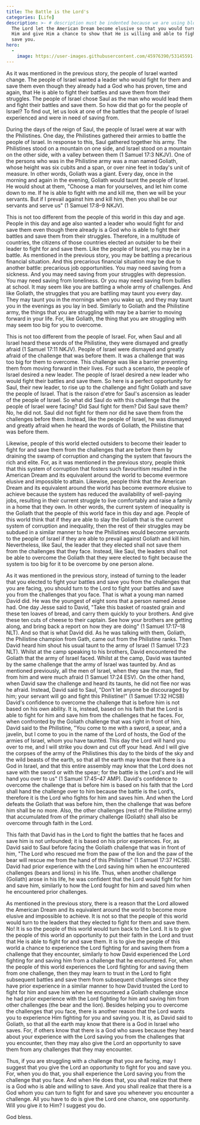 ```yaml
---
title: The Battle is the Lord's
categories: [Life]
description: >- # description must be indented because we are using block scalar
  The Lord let the American Dream become elusive so that you would turn back to
  Him and give Him a chance to show that He is willing and able to fight for and
  save you.
hero:
  -
    image: https://user-images.githubusercontent.com/45976390/53145591-bfad6f80-356e-11e9-813e-fda05dcf15a6.jpg
---
```


As it was mentioned in the previous story, the people of Israel wanted change.
The people of Israel wanted a leader who would fight for them and save them even
though they already had a God who has proven, time and again, that He is able to
fight their battles and save them from their struggles. The people of Israel
chose Saul as the man who would lead them and fight their battles and save them.
So how did that go for the people of Israel? To find out, let us look at one of
the battles that the people of Israel experienced and were in need of saving
from.

During the days of the reign of Saul, the people of Israel were at war with the
Philistines. One day, the Philistines gathered their armies to battle the people
of Israel. In response to this, Saul gathered together his army. The Philistines
stood on a mountain on one side, and Israel stood on a mountain on the other
side, with a valley between them (1 Samuel 17:3 NKJV). One of the persons who
was in the Philistine army was a man named Goliath, whose height was six cubits
and a span, or over nine feet in today's unit of measure. In other words,
Goliath was a giant. Every day, once in the morning and again in the evening,
Goliath would taunt the people of Israel. He would shout at them, "Choose a man
for yourselves, and let him come down to me. If he is able to fight with me and
kill me, then we will be your servants. But if I prevail against him and kill
him, then you shall be our servants and serve us" (1 Samuel 17:8–9 NKJV).

This is not too different from the people of this world in this day and age.
People in this day and age also wanted a leader who would fight for and save
them even though there already is a God who is able to fight their battles and
save them from their struggles. Therefore, in a multitude of countries, the
citizens of those countries elected an outsider to be their leader to fight for
and save them. Like the people of Israel, you may be in a battle. As mentioned
in the previous story, you may be battling a precarious financial situation. And
this precarious financial situation may be due to another battle: precarious job
opportunities. You may need saving from a sickness. And you may need saving from
your struggles with depression. You may need saving from loneliness. Or you may
need saving from bullies at school. It may seem like you are battling a whole
army of challenges. And like Goliath, the struggles that you are battling may
taunt you every day. They may taunt you in the mornings when you wake up, and
they may taunt you in the evenings as you lay in bed. Similarly to Goliath and
the Philistine army, the things that you are struggling with may be a barrier to
moving forward in your life. For, like Goliath, the thing that you are
struggling with may seem too big for you to overcome.

This is not too different from the people of Israel. For, when Saul and all
Israel heard these words of the Philistine, they were dismayed and greatly
afraid (1 Samuel 17:11 NKJV). People of Israel were dismayed and greatly afraid
of the challenge that was before them. It was a challenge that was too big for
them to overcome. This challenge was like a barrier preventing them from moving
forward in their lives. For such a scenario, the people of Israel desired a new
leader. The people of Israel desired a new leader who would fight their battles
and save them. So here is a perfect opportunity for Saul, their new leader, to
rise up to the challenge and fight Goliath and save the people of Israel. That
is the raison d'etre for Saul's ascension as leader of the people of Israel. So
what did Saul do with this challenge that the people of Israel were facing? Did
Saul fight for them? Did Saul save them? No, he did not. Saul did not fight for
them nor did he save them from the challenges before them. Instead, like the
people of Israel, he was dismayed and greatly afraid when he heard the words of
Goliath, the Philistine that was before them.

Likewise, people of this world elected outsiders to become their leader to fight
for and save them from the challenges that are before them by draining the swamp
of corruption and changing the system that favours the rich and elite. For, as
it was mentioned in the previous story, people think that this system of
corruption that fosters such favouritism resulted in the American Dream and its
equivalent around the world to become evermore elusive and impossible to attain.
Likewise, people think that the American Dream and its equivalent around the
world has become evermore elusive to achieve because the system has reduced the
availability of well-paying jobs, resulting in their current struggle to live
comfortably and raise a family in a home that they own. In other words, the
current system of inequality is the Goliath that the people of this world face
in this day and age. People of this world think that if they are able to slay
the Goliath that is the current system of corruption and inequality, then the
rest of their struggles may be subdued in a similar manner to how the
Philistines would become servants to the people of Israel if they are able to
prevail against Goliath and kill him. Nevertheless, like Saul, the leader that
they elected shall not save them from the challenges that they face. Instead,
like Saul, the leaders shall not be able to overcome the Goliath that they were
elected to fight because the system is too big for it to be overcome by one
person alone.

As it was mentioned in the previous story, instead of turning to the leader that
you elected to fight your battles and save you from the challenges that you are
facing, you should turn to the Lord to fight your battles and save you from the
challenges that you face. That is what a young man named David did. He was the
youngest of eight sons that a person named Jesse had. One day Jesse said to
David, "Take this basket of roasted grain and these ten loaves of bread, and
carry them quickly to your brothers. And give these ten cuts of cheese to their
captain. See how your brothers are getting along, and bring back a report on how
they are doing" (1 Samuel 17:17–18 NLT). And so that is what David did. As he
was talking with them, Goliath, the Philistine champion from Gath, came out from
the Philistine ranks. Then David heard him shout his usual taunt to the army of
Israel (1 Samuel 17:23 NLT). Whilst at the camp speaking to his brothers, David
encountered the Goliath that the army of Israel faced. Whilst at the camp, David
was taunted by the same challenge that the army of Israel was taunted by. And as
mentioned previously, all the men of Israel, when they saw the man, fled from
him and were much afraid (1 Samuel 17:24 ESV). On the other hand, when David saw
the challenge and heard its taunts, he did not flee nor was he afraid. Instead,
David said to Saul, "Don't let anyone be discouraged by him; your servant will
go and fight this Philistine!" (1 Samuel 17:32 HCSB) David's confidence to
overcome the challenge that is before him is not based on his own ability. It
is, instead, based on his faith that the Lord is able to fight for him and save
him from the challenges that he faces. For, when confronted by the Goliath
challenge that was right in front of him, David said to the Philistine, "You
come to me with a sword, a spear, and a javelin, but I come to you in the name
of the Lord of hosts, the God of the armies of Israel, whom you have taunted.
This day the Lord will hand you over to me, and I will strike you down and cut
off your head. And I will give the corpses of the army of the Philistines this
day to the birds of the sky and the wild beasts of the earth, so that all the
earth may know that there is a God in Israel, and that this entire assembly may
know that the Lord does not save with the sword or with the spear; for the
battle is the Lord's and He will hand you over to us" (1 Samuel 17:45–47 AMP).
David's confidence to overcome the challenge that is before him is based on his
faith that the Lord shall hand the challenge over to him because the battle is
the Lord's, therefore it is the Lord who fights for him and saves him. And when
the Lord defeats the Goliath that was before him, then the challenge that was
before him shall be no more. Also, the other challenges (rest of the Philistine
army) that accumulated from of the primary challenge (Goliath) shall also be
overcome through faith in the Lord.

This faith that David has in the Lord to fight the battles that he faces and
save him is not unfounded; it is based on his prior experiences. For, as David
said to Saul before facing the Goliath challenge that was in front of him, "The
Lord who rescued me from the paw of the lion and the paw of the bear will rescue
me from the hand of this Philistine" (1 Samuel 17:37 HCSB). David had prior
experience with the Lord saving him when he encountered challenges (bears and
lions) in his life. Thus, when another challenge (Goliath) arose in his life, he
was confident that the Lord would fight for him and save him, similarly to how
the Lord fought for him and saved him when he encountered prior challenges.

As mentioned in the previous story, there is a reason that the Lord allowed the
American Dream and its equivalent around the world to become more elusive and
impossible to achieve. It is not so that the people of this world would turn to
the leaders that they elected to fight for them and save them. No! It is so the
people of this world would turn back to the Lord. It is to give the people of
this world an opportunity to put their faith in the Lord and trust that He is
able to fight for and save them. It is to give the people of this world a chance
to experience the Lord fighting for and saving them from a challenge that they
encounter, similarly to how David experienced the Lord fighting for and saving
him from a challenge that he encountered. For, when the people of this world
experiences the Lord fighting for and saving them from one challenge, then they
may learn to trust in the Lord to fight subsequent battles and save them from
subsequent challenges since they have prior experience in a similar manner to
how David trusted the Lord to fight for him and save him when he encountered a
Goliath challenge since he had prior experience with the Lord fighting for him
and saving him from other challenges (the bear and the lion). Besides helping
you to overcome the challenges that you face, there is another reason that the
Lord wants you to experience Him fighting for you and saving you. It is, as
David said to Goliath, so that all the earth may know that there is a God in
Israel who saves. For, if others know that there is a God who saves because they
heard about your experience with the Lord saving you from the challenges that
you encounter, then they may also give the Lord an opportunity to save them from
any challenges that they may encounter.

Thus, if you are struggling with a challenge that you are facing, may I suggest
that you give the Lord an opportunity to fight for you and save you. For, when
you do that, you shall experience the Lord saving you from the challenge that
you face. And when He does that, you shall realize that there is a God who is
able and willing to save. And you shall realize that there is a God whom you can
turn to fight for and save you whenever you encounter a challenge. All you have
to do is give the Lord one chance, one opportunity. Will you give it to Him? I
suggest you do.

God bless.
